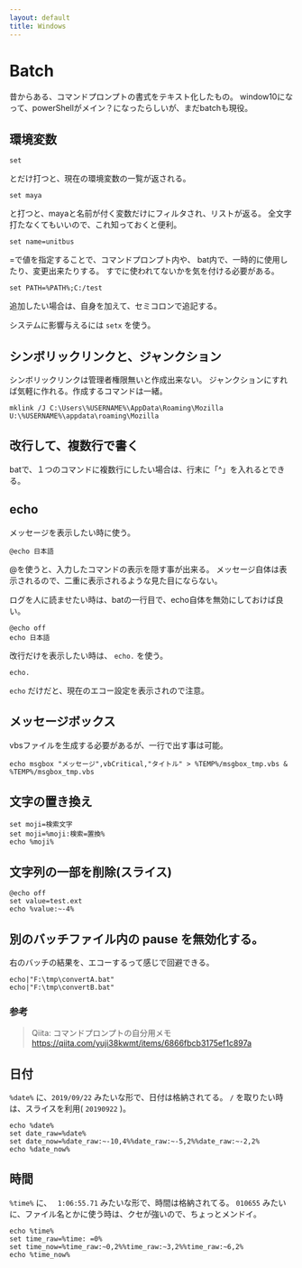 ```yaml
---
layout: default
title: Windows
---
```


# Batch

昔からある、コマンドプロンプトの書式をテキスト化したもの。
window10になって、powerShellがメイン？になったらしいが、まだbatchも現役。

## 環境変数

```
set
```

とだけ打つと、現在の環境変数の一覧が返される。

```
set maya
```

と打つと、mayaと名前が付く変数だけにフィルタされ、リストが返る。
全文字打たなくてもいいので、これ知っておくと便利。

```
set name=unitbus
```

=で値を指定することで、コマンドプロンプト内や、
bat内で、一時的に使用したり、変更出来たりする。
すでに使われてないかを気を付ける必要がある。

```
set PATH=%PATH%;C:/test
```

追加したい場合は、自身を加えて、セミコロンで追記する。

システムに影響与えるには `setx` を使う。

## シンボリックリンクと、ジャンクション

シンボリックリンクは管理者権限無いと作成出来ない。
ジャンクションにすれば気軽に作れる。作成するコマンドは一緒。

```
mklink /J C:\Users\%USERNAME%\AppData\Roaming\Mozilla U:\%USERNAME%\appdata\roaming\Mozilla
```

## 改行して、複数行で書く

batで、１つのコマンドに複数行にしたい場合は、行末に「^」を入れるとできる。

## echo

メッセージを表示したい時に使う。

```
@echo 日本語
```

@を使うと、入力したコマンドの表示を隠す事が出来る。
メッセージ自体は表示されるので、二重に表示されるような見た目にならない。

ログを人に読ませたい時は、batの一行目で、echo自体を無効にしておけば良い。

```
@echo off
echo 日本語
```

改行だけを表示したい時は、 `echo.` を使う。

```
echo.
```

`echo` だけだと、現在のエコー設定を表示されので注意。


## メッセージボックス

vbsファイルを生成する必要があるが、一行で出す事は可能。

```
echo msgbox "メッセージ",vbCritical,"タイトル" > %TEMP%/msgbox_tmp.vbs & %TEMP%/msgbox_tmp.vbs
```

## 文字の置き換え

```
set moji=検索文字
set moji=%moji:検索=置換%
echo %moji%
```

## 文字列の一部を削除(スライス)

```
@echo off
set value=test.ext
echo %value:~-4%
```

## 別のバッチファイル内の pause を無効化する。

右のバッチの結果を、エコーするって感じで回避できる。

```
echo|"F:\tmp\convertA.bat"
echo|"F:\tmp\convertB.bat"
```

### 参考

> Qiita: コマンドプロンプトの自分用メモ
https://qiita.com/yuji38kwmt/items/6866fbcb3175ef1c897a

## 日付

`%date%` に、`2019/09/22` みたいな形で、日付は格納されてる。
`/` を取りたい時は、スライスを利用( `20190922` )。

```
echo %date%
set date_raw=%date%
set date_now=%date_raw:~-10,4%%date_raw:~-5,2%%date_raw:~-2,2%
echo %date_now%
```

## 時間

`%time%` に、 ` 1:06:55.71` みたいな形で、時間は格納されてる。
`010655` みたいに、ファイル名とかに使う時は、クセが強いので、ちょっとメンドイ。

```
echo %time%
set time_raw=%time: =0%
set time_now=%time_raw:~0,2%%time_raw:~3,2%%time_raw:~6,2%
echo %time_now%
```
